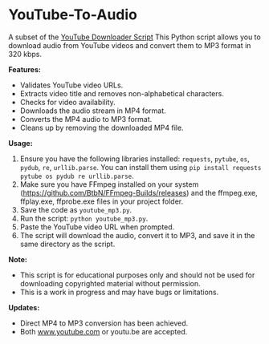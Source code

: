 # YouTube-To-Audio
A subset of the [YouTube Downloader Script](https://github.com/gappeah/YouTube-Downloader-Pro) This Python script allows you to download audio from YouTube videos and convert them to MP3 format in 320 kbps.


**Features:**

* Validates YouTube video URLs.
* Extracts video title and removes non-alphabetical characters.
* Checks for video availability.
* Downloads the audio stream in MP4 format.
* Converts the MP4 audio to MP3 format.
* Cleans up by removing the downloaded MP4 file.

**Usage:**
1. Ensure you have the following libraries installed: `requests`, `pytube`, `os`, `pydub`, `re`, `urllib.parse`. You can install them using `pip install requests pytube os pydub re urllib.parse`.
2. Make sure you have FFmpeg installed on your system (https://github.com/BtbN/FFmpeg-Builds/releases) and the ffmpeg.exe, ffplay.exe, ffprobe.exe files in your project folder.
3. Save the code as `youtube_mp3.py`.
4. Run the script: `python youtube_mp3.py`.
5. Paste the YouTube video URL when prompted.
6. The script will download the audio, convert it to MP3, and save it in the same directory as the script.

**Note:**
* This script is for educational purposes only and should not be used for downloading copyrighted material without permission.
* This is a work in progress and may have bugs or limitations.

**Updates:**
* Direct MP4 to MP3 conversion has been achieved.
* Both www.youtube.com or youtu.be are accepted.


